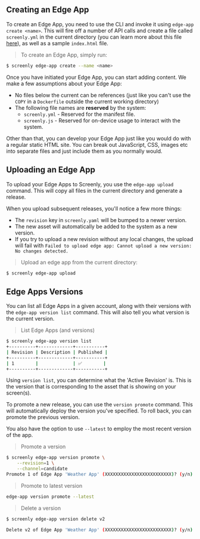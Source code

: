 ## Creating an Edge App

To create an Edge App, you need to use the CLI and invoke it using `edge-app create <name>`. This will fire off a number of API calls and create a file called `screenly.yml` in the current directory (you can learn more about this file [here](/edge-apps#references)), as well as a sample `index.html` file.

> To create an Edge App, simply run:

```bash
$ screenly edge-app create --name <name>
```
Once you have initiated your Edge App, you can start adding content. We make a few assumptions about your Edge App:

* No files below the current can be references (just like you can't use the `COPY` in a `Dockerfile` outside the current working directory)
* The following file names are **reserved** by the system:
  * `screenly.yml` - Reserved for the manifest file.
  * `screenly.js` - Reserved for on-device usage to interact with the system.

Other than that, you can develop your Edge App just like you would do with a regular static HTML site. You can break out JavaScript, CSS, images etc into separate files and just include them as you normally would.


## Uploading an Edge App

To upload your Edge Apps to Screenly, you use the `edge-app upload` command. This will copy all files in the current directory and generate a release.

When you upload subsequent releases, you'll notice a few more things:

* The `revision` key in `screenly.yaml` will be bumped to a newer version.
* The new asset will automatically be added to the system as a new version.
* If you try to upload a new revision without any local changes, the upload will fail with `Failed to upload edge app: Cannot upload a new version: No changes detected.`


> Upload an edge app from the current directory:

```bash
$ screenly edge-app upload
```

## Edge Apps Versions

You can list all Edge Apps in a given account, along with their versions with the `edge-app version list` command. This will also tell you what version is the current version.

> List Edge Apps (and versions)

```bash
$ screenly edge-app version list
+----------+-------------+-----------+
| Revision | Description | Published |
+----------+-------------+-----------+
| 1        |             | ✅        |
+----------+-------------+-----------+
```

Using `version list`, you can determine what the 'Active Revision' is. This is the version that is corresponding to the asset that is showing on your screen(s).

To promote a new release, you can use the `version promote` command. This will automatically deploy the version you've specified. To roll back, you can promote the previous version.

You also have the option to use `--latest` to employ the most recent version of the app.

> Promote a version

```bash
$ screenly edge-app version promote \
    --revision=1 \
    --channel=candidate
Promote 1 of Edge App 'Weather App' (XXXXXXXXXXXXXXXXXXXXXXXXX)? (y/n)
```

> Promote to latest version

```bash
edge-app version promote --latest
```

> Delete a version

```bash
$ screenly edge-app version delete v2

Delete v2 of Edge App 'Weather App' (XXXXXXXXXXXXXXXXXXXXXXXXX)? (y/n)
```
